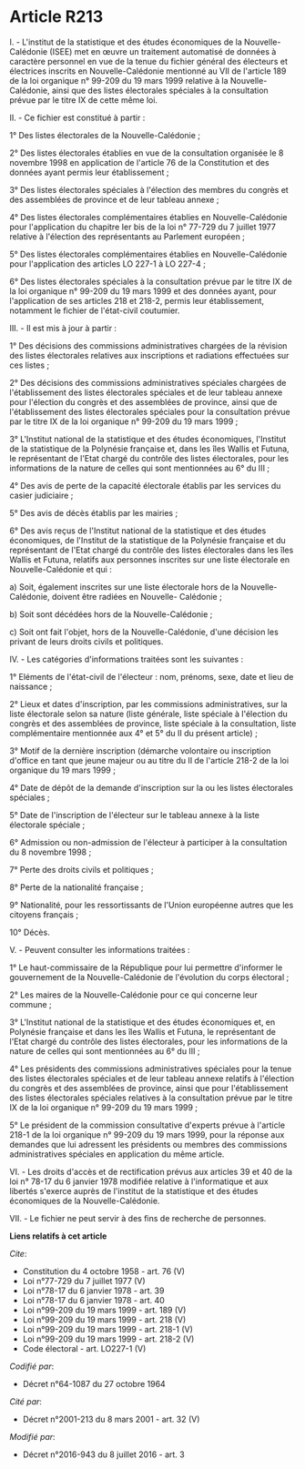 # Article R213

I. - L'institut de la statistique et des études économiques de la Nouvelle-Calédonie (ISEE) met en œuvre un traitement
automatisé de données à caractère personnel en vue de la tenue du fichier général des électeurs et électrices inscrits en
Nouvelle-Calédonie mentionné au VII de l'article 189 de la loi organique n° 99-209 du 19 mars 1999 relative à la Nouvelle-
Calédonie, ainsi que des listes électorales spéciales à la consultation prévue par le titre IX de cette même loi. 

II. - Ce fichier est constitué à partir : 

1° Des listes électorales de la Nouvelle-Calédonie ; 

2° Des listes électorales établies en vue de la consultation organisée le 8 novembre 1998 en application de l'article 76 de
la Constitution et des données ayant permis leur établissement ; 

3° Des listes électorales spéciales à l'élection des membres du congrès et des assemblées de province et de leur tableau
annexe ; 

4° Des listes électorales complémentaires établies en Nouvelle-Calédonie pour l'application du chapitre Ier bis de la loi n°
77-729 du 7 juillet 1977 relative à l'élection des représentants au Parlement européen ; 

5° Des listes électorales complémentaires établies en Nouvelle-Calédonie pour l'application des articles LO 227-1 à LO
227-4 ; 

6° Des listes électorales spéciales à la consultation prévue par le titre IX de la loi organique n° 99-209 du 19 mars 1999 et
des données ayant, pour l'application de ses articles 218 et 218-2, permis leur établissement, notamment le fichier de
l'état-civil coutumier. 

III. - Il est mis à jour à partir : 

1° Des décisions des commissions administratives chargées de la révision des listes électorales relatives aux inscriptions et
radiations effectuées sur ces listes ; 

2° Des décisions des commissions administratives spéciales chargées de l'établissement des listes électorales spéciales et de
leur tableau annexe pour l'élection du congrès et des assemblées de province, ainsi que de l'établissement des listes
électorales spéciales pour la consultation prévue par le titre IX de la loi organique n° 99-209 du 19 mars 1999 ; 

3° L'Institut national de la statistique et des études économiques, l'Institut de la statistique de la Polynésie française
et, dans les îles Wallis et Futuna, le représentant de l'Etat chargé du contrôle des listes électorales, pour les
informations de la nature de celles qui sont mentionnées au 6° du III ; 

4° Des avis de perte de la capacité électorale établis par les services du casier judiciaire ; 

5° Des avis de décès établis par les mairies ; 

6° Des avis reçus de l'Institut national de la statistique et des études économiques, de l'Institut de la statistique de la
Polynésie française et du représentant de l'Etat chargé du contrôle des listes électorales dans les îles Wallis et Futuna,
relatifs aux personnes inscrites sur une liste électorale en Nouvelle-Calédonie et qui : 

a) Soit, également inscrites sur une liste électorale hors de la Nouvelle-Calédonie, doivent être radiées en Nouvelle-
Calédonie ; 

b) Soit sont décédées hors de la Nouvelle-Calédonie ; 

c) Soit ont fait l'objet, hors de la Nouvelle-Calédonie, d'une décision les privant de leurs droits civils et politiques. 

IV. - Les catégories d'informations traitées sont les suivantes : 

1° Eléments de l'état-civil de l'électeur : nom, prénoms, sexe, date et lieu de naissance ; 

2° Lieux et dates d'inscription, par les commissions administratives, sur la liste électorale selon sa nature (liste
générale, liste spéciale à l'élection du congrès et des assemblées de province, liste spéciale à la consultation, liste
complémentaire mentionnée aux 4° et 5° du II du présent article) ; 

3° Motif de la dernière inscription (démarche volontaire ou inscription d'office en tant que jeune majeur ou au titre du II
de l'article 218-2 de la loi organique du 19 mars 1999 ; 

4° Date de dépôt de la demande d'inscription sur la ou les listes électorales spéciales ; 

5° Date de l'inscription de l'électeur sur le tableau annexe à la liste électorale spéciale ; 

6° Admission ou non-admission de l'électeur à participer à la consultation du 8 novembre 1998 ; 

7° Perte des droits civils et politiques ; 

8° Perte de la nationalité française ; 

9° Nationalité, pour les ressortissants de l'Union européenne autres que les citoyens français ; 

10° Décès. 

V. - Peuvent consulter les informations traitées : 

1° Le haut-commissaire de la République pour lui permettre d'informer le gouvernement de la Nouvelle-Calédonie de l'évolution
du corps électoral ; 

2° Les maires de la Nouvelle-Calédonie pour ce qui concerne leur commune ; 

3° L'Institut national de la statistique et des études économiques et, en Polynésie française et dans les îles Wallis et
Futuna, le représentant de l'Etat chargé du contrôle des listes électorales, pour les informations de la nature de celles qui
sont mentionnées au 6° du III ; 

4° Les présidents des commissions administratives spéciales pour la tenue des listes électorales spéciales et de leur tableau
annexe relatifs à l'élection du congrès et des assemblées de province, ainsi que pour l'établissement des listes électorales
spéciales relatives à la consultation prévue par le titre IX de la loi organique n° 99-209 du 19 mars 1999 ; 

5° Le président de la commission consultative d'experts prévue à l'article 218-1 de la loi organique n° 99-209 du 19 mars
1999, pour la réponse aux demandes que lui adressent les présidents ou membres des commissions administratives spéciales en
application du même article. 

VI. - Les droits d'accès et de rectification prévus aux articles 39 et 40 de la loi n° 78-17 du 6 janvier 1978 modifiée
relative à l'informatique et aux libertés s'exerce auprès de l'institut de la statistique et des études économiques de la
Nouvelle-Calédonie. 

VII. - Le fichier ne peut servir à des fins de recherche de personnes.

**Liens relatifs à cet article**

_Cite_:

  - Constitution du 4 octobre 1958 - art. 76 (V)
  - Loi n°77-729 du 7 juillet 1977 (V)
  - Loi n°78-17 du 6 janvier 1978 - art. 39
  - Loi n°78-17 du 6 janvier 1978 - art. 40
  - Loi n°99-209 du 19 mars 1999 - art. 189 (V)
  - Loi n°99-209 du 19 mars 1999 - art. 218 (V)
  - Loi n°99-209 du 19 mars 1999 - art. 218-1 (V)
  - Loi n°99-209 du 19 mars 1999 - art. 218-2 (V)
  - Code électoral - art. LO227-1 (V)

_Codifié par_:

  - Décret n°64-1087 du 27 octobre 1964

_Cité par_:

  - Décret n°2001-213 du 8 mars 2001 - art. 32 (V)

_Modifié par_:

  - Décret n°2016-943 du 8 juillet 2016 - art. 3
